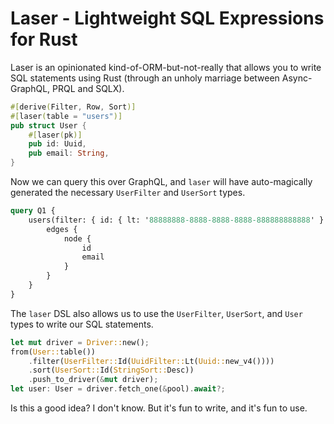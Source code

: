 # Laser - Lightweight SQL Expressions for Rust

Laser is an opinionated kind-of-ORM-but-not-really that allows you to write SQL
statements using Rust (through an unholy marriage between Async-GraphQL, PRQL
and SQLX).

```rs
#[derive(Filter, Row, Sort)]
#[laser(table = "users")]
pub struct User {
    #[laser(pk)]
    pub id: Uuid,
    pub email: String,
}
```

Now we can query this over GraphQL, and `laser` will have auto-magically generated
the necessary `UserFilter` and `UserSort` types.

```graphql
query Q1 {
    users(filter: { id: { lt: '88888888-8888-8888-8888-888888888888' } }, sort: { email: desc }) {
        edges {
            node {
                id
                email
            }
        }
    }
}
```

The `laser` DSL also allows us to use the `UserFilter`, `UserSort`, and `User`
types to write our SQL statements.

```rs
let mut driver = Driver::new();
from(User::table())
    .filter(UserFilter::Id(UuidFilter::Lt(Uuid::new_v4())))
    .sort(UserSort::Id(StringSort::Desc))
    .push_to_driver(&mut driver);
let user: User = driver.fetch_one(&pool).await?;
```

Is this a good idea? I don't know. But it's fun to write, and it's fun to use.